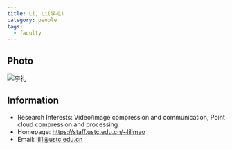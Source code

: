 ```yaml
---
title: Li, Li(李礼)
category: people
tags:
  - faculty
---
```


## Photo


![李礼](https://user-images.githubusercontent.com/116997215/200722850-6fab3cce-d818-4816-acfc-fe4ef3a89be1.jpg)


## Information

- Research Interests: Video/image compression and communication,  Point cloud compression and processing
- Homepage: <https://staff.ustc.edu.cn/~lilimao>
- Email: lil1@ustc.edu.cn
